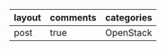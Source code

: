| layout | comments | categories |
| ------ | -------- | ---------- |
| post   | true     | OpenStack  |

